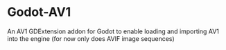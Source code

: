 # Godot-AV1
An AV1 GDExtension addon for Godot to enable loading and importing AV1 into the engine (for now only does AVIF image sequences)
